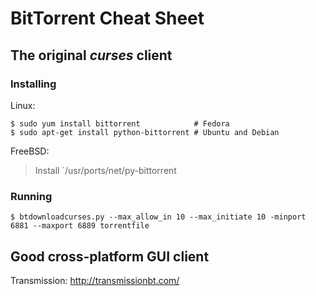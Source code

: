 # BitTorrent Cheat Sheet

## The original *curses* client

### Installing

Linux:

    $ sudo yum install bittorrent            # Fedora
    $ sudo apt-get install python-bittorrent # Ubuntu and Debian

FreeBSD:

> Install `/usr/ports/net/py-bittorrent

### Running

    $ btdownloadcurses.py --max_allow_in 10 --max_initiate 10 -minport 6881 --maxport 6889 torrentfile

## Good cross-platform GUI client

Transmission: <http://transmissionbt.com/>

